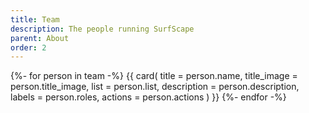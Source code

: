```yaml
---
title: Team
description: The people running SurfScape
parent: About
order: 2
---
```


<div class="steel-grid">

{%- for person in team -%}
{{ card(
    title = person.name,
    title_image = person.title_image,
    list = person.list,
    description = person.description,
    labels = person.roles,
    actions = person.actions
  ) }}
{%- endfor -%}

</div>
